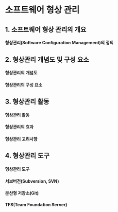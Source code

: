# 소프트웨어 형상 관리

## 1. 소프트웨어 형상 관리의 개요

#### 형상관리(Software Configuration Management)의 정의

## 2. 형상관리 개념도 및 구성 요소

#### 형상관리의 개념도

#### 형상관리의 구성 요소

## 3. 형상관리 활동

#### 형상관리 활동

#### 형상관리의 효과

#### 형상관리 고려사항

## 4. 형상관리 도구

#### 형상관리 도구

#### 서브버전(Subversion, SVN)

#### 분산형 저장소(Git)

#### TFS(Team Foundation Server)

